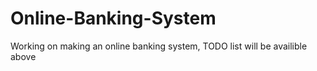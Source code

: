 # Online-Banking-System

Working on making an online banking system, TODO list will be availible above